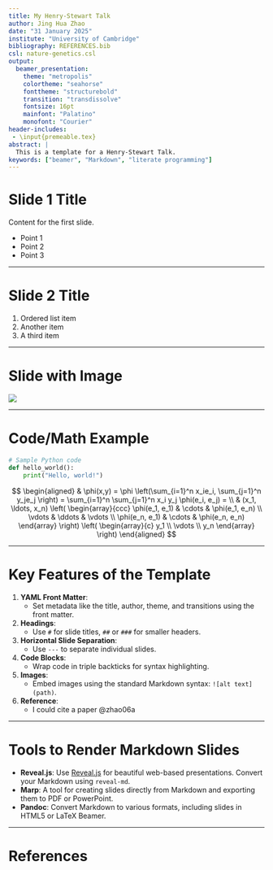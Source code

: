 ```yaml
---
title: My Henry-Stewart Talk
author: Jing Hua Zhao
date: "31 January 2025"
institute: "University of Cambridge"
bibliography: REFERENCES.bib
csl: nature-genetics.csl
output:
  beamer_presentation:
    theme: "metropolis"
    colortheme: "seahorse"
    fonttheme: "structurebold"
    transition: "transdissolve"
    fontsize: 16pt
    mainfont: "Palatino"
    monofont: "Courier"
header-includes:
 - \input{premeable.tex}
abstract: |
  This is a template for a Henry-Stewart Talk.
keywords: ["beamer", "Markdown", "literate programming"]
---
```


# Slide 1 Title

Content for the first slide.

- Point 1
- Point 2
- Point 3

---

# Slide 2 Title

1. Ordered list item
2. Another item
3. A third item

---

# Slide with Image

![](https://animaldiversity.org/collections/contributors/Grzimek_inverts/Hydrozoa/Physalia_physalis_polyp/medium.jpg)

---

# Code/Math Example

```python
# Sample Python code
def hello_world():
    print("Hello, world!")
```

$$
\begin{aligned}
  & \phi(x,y) = \phi \left(\sum_{i=1}^n x_ie_i, \sum_{j=1}^n y_je_j \right)
  = \sum_{i=1}^n \sum_{j=1}^n x_i y_j \phi(e_i, e_j) = \\
  & (x_1, \ldots, x_n) \left( \begin{array}{ccc}
      \phi(e_1, e_1) & \cdots & \phi(e_1, e_n) \\
      \vdots & \ddots & \vdots \\
      \phi(e_n, e_1) & \cdots & \phi(e_n, e_n)
    \end{array} \right)
  \left( \begin{array}{c}
      y_1 \\
      \vdots \\
      y_n
    \end{array} \right)
\end{aligned}
$$

---

# **Key Features of the Template**
1. **YAML Front Matter**:
   - Set metadata like the title, author, theme, and transitions using the front matter.
2. **Headings**:
   - Use `#` for slide titles, `##` or `###` for smaller headers.
3. **Horizontal Slide Separation**:
   - Use `---` to separate individual slides.
4. **Code Blocks**:
   - Wrap code in triple backticks for syntax highlighting.
5. **Images**:
   - Embed images using the standard Markdown syntax: `![alt text](path)`.
6. **Reference**:
   - I could cite a paper @zhao06a

---

# **Tools to Render Markdown Slides**
- **Reveal.js**: Use [Reveal.js](https://revealjs.com/) for beautiful web-based presentations. Convert your Markdown using `reveal-md`.
- **Marp**: A tool for creating slides directly from Markdown and exporting them to PDF or PowerPoint.
- **Pandoc**: Convert Markdown to various formats, including slides in HTML5 or LaTeX Beamer.

---

# References
